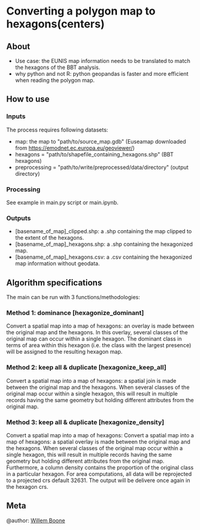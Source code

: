# Converting a polygon map to hexagons(centers)

## About
- Use case: the EUNIS map information needs to be translated to match the hexagons of the BBT analysis.
- why python and not R: python geopandas is faster and more efficient when reading the polygon map.

## How to use

### Inputs
The process requires following datasets:
- map: the map to "path/to/source_map.gdb" (Euseamap downloaded from https://emodnet.ec.europa.eu/geoviewer/)
- hexagons = "path/to/shapefile_containing_hexagons.shp" (BBT hexagons)
- preprocessing = "path/to/write/preprocessed/data/directory" (output directory)

### Processing
See example in main.py script or main.ipynb.

### Outputs
- [basename_of_map]_clipped.shp: a .shp containing the map clipped to the extent of the hexagons.
- [basename_of_map]_hexagons.shp: a .shp containing the hexagonized map. 
- [basename_of_map]_hexagons.csv: a .csv containing the hexagonized map information without geodata. 

## Algorithm specifications

The main can be run with 3 functions/methodologies: 
<br> 
### Method 1: dominance [hexagonize_dominant]
Convert a spatial map into a map of hexagons: an overlay is made between the original map and the hexagons. In this overlay, several classes of the original map can occur within a single hexagon. The dominant class in terms of area within this hexagon (i.e. the class with the largest presence) will be assigned to the resulting hexagon map.

### Method 2: keep all & duplicate [hexagonize_keep_all]
Convert a spatial map into a map of hexagons: a spatial join is made between the original map and the hexagons. When several classes of the original map occur within a single hexagon, this will result in multiple records having the same geometry but holding different attributes from the original map.

### Method 3: keep all & duplicate [hexagonize_density]
Convert a spatial map into a map of hexagons: Convert a spatial map into a map of hexagons: a spatial overlay is made between the original map and the hexagons. When several classes of the original map occur within a single hexagon, this will result in multiple records having the same geometry but holding different attributes from the original map. Furthermore, a column density contains the proportion of the original class in a particular hexagon. For area computations, all data will be reprojected to a projected crs default 32631. The output will be delivere once again in the hexagon crs.

## Meta
@author: [Willem Boone](willem.boone@vliz.be)